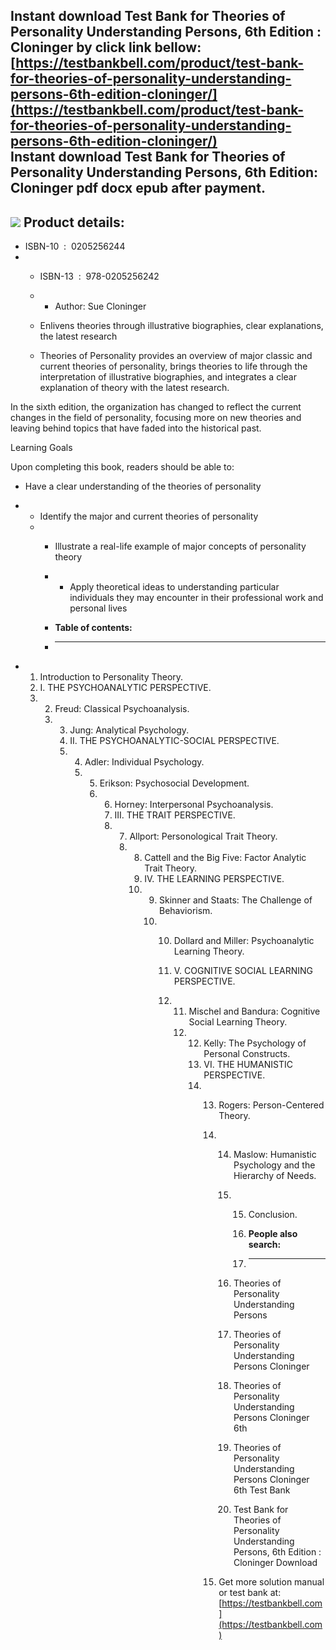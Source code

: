 Instant download **Test Bank for Theories of Personality Understanding Persons, 6th Edition : Cloninger** by click link bellow:  
[https://testbankbell.com/product/test-bank-for-theories-of-personality-understanding-persons-6th-edition-cloninger/](https://testbankbell.com/product/test-bank-for-theories-of-personality-understanding-persons-6th-edition-cloninger/)  
**Instant download Test Bank for Theories of Personality Understanding Persons, 6th Edition: Cloninger pdf docx epub after payment.**
-------------------------------------------------------------------------------------------------------------------------------------


![](https://testbankbell.com/wp-content/uploads/2023/05/theories-of-personality-understanding-persons-cloninger-6th-tb.jpg)
**Product details:**
--------------------


* ISBN-10 ‏ : ‎ 0205256244
* * ISBN-13 ‏ : ‎ 978-0205256242
  * * Author: Sue Cloninger
   
  * Enlivens theories through illustrative biographies, clear explanations, the latest research
 
  * Theories of Personality provides an overview of major classic and current theories of personality, brings theories to life through the interpretation of illustrative biographies, and integrates a clear explanation of theory with the latest research.
 
In the sixth edition, the organization has changed to reflect the current changes in the field of personality, focusing more on new theories and leaving behind topics that have faded into the historical past.


Learning Goals


Upon completing this book, readers should be able to:


* Have a clear understanding of the theories of personality
* * Identify the major and current theories of personality
  * * Illustrate a real-life example of major concepts of personality theory
    * * Apply theoretical ideas to understanding particular individuals they may encounter in their professional work and personal lives
     
    * **Table of contents:**
    * ----------------------
   
* 1. Introduction to Personality Theory.
  2. I. THE PSYCHOANALYTIC PERSPECTIVE.
  3. 2. Freud: Classical Psychoanalysis.
     3. 3. Jung: Analytical Psychology.
        4. II. THE PSYCHOANALYTIC-SOCIAL PERSPECTIVE.
        5. 4. Adler: Individual Psychology.
           5. 5. Erikson: Psychosocial Development.
              6. 6. Horney: Interpersonal Psychoanalysis.
                 7. III. THE TRAIT PERSPECTIVE.
                 8. 7. Allport: Personological Trait Theory.
                    8. 8. Cattell and the Big Five: Factor Analytic Trait Theory.
                       9. IV. THE LEARNING PERSPECTIVE.
                       10. 9. Skinner and Staats: The Challenge of Behaviorism.
                           10. 10. Dollard and Miller: Psychoanalytic Learning Theory.
                              
                               11. V. COGNITIVE SOCIAL LEARNING PERSPECTIVE.
                               12. 11. Mischel and Bandura: Cognitive Social Learning Theory.
                                   12. 12. Kelly: The Psychology of Personal Constructs.
                                       13. VI. THE HUMANISTIC PERSPECTIVE.
                                       14. 13. Rogers: Person-Centered Theory.
                                           14. 14. Maslow: Humanistic Psychology and the Hierarchy of Needs.
                                               15. 15. Conclusion.
                                                  
                                                   16. **People also search:**
                                                   17. -----------------------
                                                  
                                               16. Theories of Personality Understanding Persons
                                               17. Theories of Personality Understanding Persons Cloninger
                                               18. Theories of Personality Understanding Persons Cloninger 6th
                                               19. Theories of Personality Understanding Persons Cloninger 6th Test Bank
                                               20. Test Bank for Theories of Personality Understanding Persons, 6th Edition : Cloninger Download
                                              
                                           15.  Get more solution manual or test bank at: [https://testbankbell.com](https://testbankbell.com)
